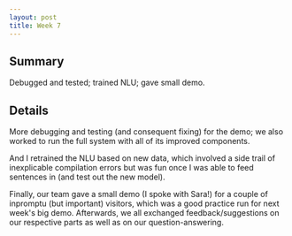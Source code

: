 ```yaml
---
layout: post
title: Week 7
---
```


## Summary
Debugged and tested; trained NLU; gave small demo.

## Details
More debugging and testing (and consequent fixing) for the demo; we also worked
to run the full system with all of its improved components.

And I retrained the NLU based on new data, which involved a side trail of
inexplicable compilation errors but was fun once I was able to feed sentences
in (and test out the new model).

Finally, our team gave a small demo (I spoke with Sara!) for a couple of
inpromptu (but important) visitors, which was a good practice run for next
week's big demo. Afterwards, we all exchanged feedback/suggestions on our
respective parts as well as on our question-answering.
